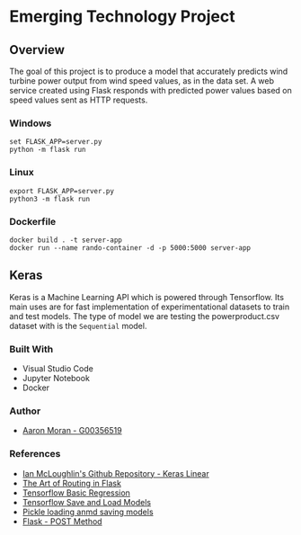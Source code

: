 # Emerging Technology Project

## Overview
The goal of this project is to produce a model that accurately predicts wind turbine power output from wind speed
values, as in the data set. A web service created using Flask responds with
predicted power values based on speed values sent as HTTP requests.

### Windows
```
set FLASK_APP=server.py
python -m flask run
```

### Linux
```
export FLASK_APP=server.py
python3 -m flask run
```

### Dockerfile
```
docker build . -t server-app
docker run --name rando-container -d -p 5000:5000 server-app
```

## Keras 
Keras is a Machine Learning API which is powered through Tensorflow. Its main uses are for fast implementation of experimentational datasets to train and test models. The type of model we are testing the powerproduct.csv dataset with is the ```Sequential``` model.

### Built With 
* Visual Studio Code
* Jupyter Notebook
* Docker



### Author
* [Aaron Moran - G00356519](https://github.com/Moran98)

### References
* [Ian McLoughlin's Github Repository - Keras Linear](https://github.com/ianmcloughlin/jupyter-teaching-notebooks/blob/master/keras-linear.ipynb)
* [The Art of Routing in Flask](https://hackersandslackers.com/flask-routes/)
* [Tensorflow Basic Regression](https://www.tensorflow.org/tutorials/keras/regression)
* [Tensorflow Save and Load Models](https://www.tensorflow.org/tutorials/keras/save_and_load)
* [Pickle loading anmd saving models](https://machinelearningmastery.com/save-load-machine-learning-models-python-scikit-learn/#:~:text=Saving%20Your%20Model-,Save%20Your%20Model%20with%20pickle,it%20to%20make%20new%20predictions.)
* [Flask - POST Method](https://stackoverflow.com/questions/34853033/flask-post-the-method-is-not-allowed-for-the-requested-url)